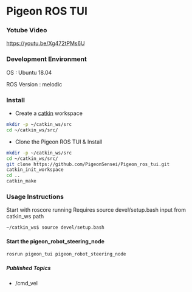 # Pigeon ROS TUI

### Yotube Video
   https://youtu.be/Xg472tPMs6U

### Development Environment

   OS : Ubuntu 18.04

   ROS Version : melodic
   
### Install

   - Create a [catkin](http://wiki.ros.org/catkin#Installing_catkin) workspace
   ```bash
   mkdir -p ~/catkin_ws/src
   cd ~/catkin_ws/src/
   ```

   - Clone the Pigeon ROS TUI & Install
   ```bash
   mkdir -p ~/catkin_ws/src
   cd ~/catkin_ws/src/
   git clone https://github.com/PigeonSensei/Pigeon_ros_tui.git
   catkin_init_workspace
   cd ..
   catkin_make 
   ```

### Usage Instructions
   Start with roscore running
   Requires source devel/setup.bash input from catkin_ws path
   ```bash
   ~/catkin_ws$ source devel/setup.bash
   ```
#### Start the pigeon_robot_steering_node

```bash
rosrun pigeon_tui pigeon_robot_steering_node
```

##### Published Topics
- /cmd_vel



   
